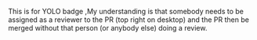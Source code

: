 This is for YOLO badge ,My understanding is that somebody needs to be assigned as a reviewer to the PR (top right on desktop) and the PR then be merged without that person (or anybody else) doing a review.
